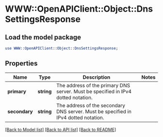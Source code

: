 # WWW::OpenAPIClient::Object::DnsSettingsResponse

## Load the model package
```perl
use WWW::OpenAPIClient::Object::DnsSettingsResponse;
```

## Properties
Name | Type | Description | Notes
------------ | ------------- | ------------- | -------------
**primary** | **string** | The address of the primary DNS server. Must be specified in IPv4 dotted notation. | 
**secondary** | **string** | The address of the secondary DNS server. Must be specified in IPv4 dotted notation. | 

[[Back to Model list]](../README.md#documentation-for-models) [[Back to API list]](../README.md#documentation-for-api-endpoints) [[Back to README]](../README.md)


